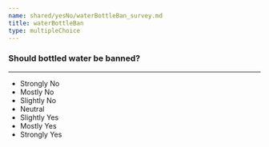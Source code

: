 ```yaml
---
name: shared/yesNo/waterBottleBan_survey.md
title: waterBottleBan
type: multipleChoice
---
```


### Should bottled water be banned?

---

- Strongly No
- Mostly No
- Slightly No
- Neutral
- Slightly Yes
- Mostly Yes
- Strongly Yes

